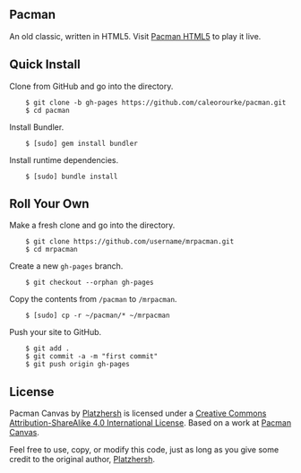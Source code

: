 ## Pacman

An old classic, written in HTML5. Visit [Pacman HTML5](http://pacman.thisismichaelorourke.com) to play it live.

## Quick Install

Clone from GitHub and go into the directory.

        $ git clone -b gh-pages https://github.com/caleorourke/pacman.git
        $ cd pacman


Install Bundler.

        $ [sudo] gem install bundler


Install runtime dependencies.

        $ [sudo] bundle install


## Roll Your Own

Make a fresh clone and go into the directory.

        $ git clone https://github.com/username/mrpacman.git
        $ cd mrpacman

Create a new `gh-pages` branch.

        $ git checkout --orphan gh-pages

Copy the contents from `/pacman` to `/mrpacman`.

        $ [sudo] cp -r ~/pacman/* ~/mrpacman

Push your site to GitHub.

        $ git add .
        $ git commit -a -m "first commit"
        $ git push origin gh-pages

## License

<span xmlns:dct="http://purl.org/dc/terms/" property="dct:title">Pacman Canvas</span> by <a xmlns:cc="http://creativecommons.org/ns#" href="http://platzh1rsch.ch" property="cc:attributionName" rel="cc:attributionURL">Platzhersh</a> is licensed under a <a rel="license" href="http://creativecommons.org/licenses/by-sa/4.0/">Creative Commons Attribution-ShareAlike 4.0 International License</a>. Based on a work at <a xmlns:dct="http://purl.org/dc/terms/" href="https://github.com/platzhersh/pacman-canvas" rel="dct:source">Pacman Canvas</a>.

Feel free to use, copy, or modify this code, just as long as you give some credit to the original author, [Platzhersh](http://github.com/platzhersh).
